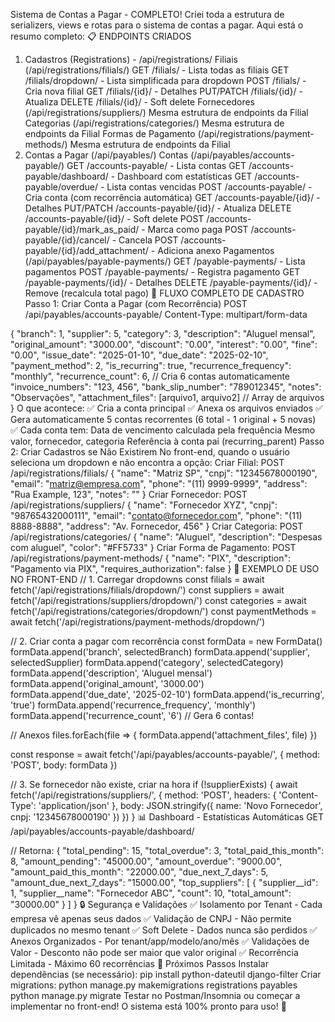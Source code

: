 Sistema de Contas a Pagar - COMPLETO!
Criei toda a estrutura de serializers, views e rotas para o sistema de contas a pagar. Aqui está o resumo completo:
📋 ENDPOINTS CRIADOS
1. Cadastros (Registrations) - /api/registrations/
Filiais (/api/registrations/filials/)
GET /filials/ - Lista todas as filiais
GET /filials/dropdown/ - Lista simplificada para dropdown
POST /filials/ - Cria nova filial
GET /filials/{id}/ - Detalhes
PUT/PATCH /filials/{id}/ - Atualiza
DELETE /filials/{id}/ - Soft delete
Fornecedores (/api/registrations/suppliers/)
Mesma estrutura de endpoints da Filial
Categorias (/api/registrations/categories/)
Mesma estrutura de endpoints da Filial
Formas de Pagamento (/api/registrations/payment-methods/)
Mesma estrutura de endpoints da Filial
2. Contas a Pagar (/api/payables/)
Contas (/api/payables/accounts-payable/)
GET /accounts-payable/ - Lista contas
GET /accounts-payable/dashboard/ - Dashboard com estatísticas
GET /accounts-payable/overdue/ - Lista contas vencidas
POST /accounts-payable/ - Cria conta (com recorrência automática)
GET /accounts-payable/{id}/ - Detalhes
PUT/PATCH /accounts-payable/{id}/ - Atualiza
DELETE /accounts-payable/{id}/ - Soft delete
POST /accounts-payable/{id}/mark_as_paid/ - Marca como paga
POST /accounts-payable/{id}/cancel/ - Cancela
POST /accounts-payable/{id}/add_attachment/ - Adiciona anexo
Pagamentos (/api/payables/payable-payments/)
GET /payable-payments/ - Lista pagamentos
POST /payable-payments/ - Registra pagamento
GET /payable-payments/{id}/ - Detalhes
DELETE /payable-payments/{id}/ - Remove (recalcula total pago)
🎯 FLUXO COMPLETO DE CADASTRO
Passo 1: Criar Conta a Pagar (com Recorrência)
POST /api/payables/accounts-payable/
Content-Type: multipart/form-data

{
  "branch": 1,
  "supplier": 5,
  "category": 3,
  "description": "Aluguel mensal",
  "original_amount": "3000.00",
  "discount": "0.00",
  "interest": "0.00",
  "fine": "0.00",
  "issue_date": "2025-01-10",
  "due_date": "2025-02-10",
  "payment_method": 2,
  "is_recurring": true,
  "recurrence_frequency": "monthly",
  "recurrence_count": 6,  // Cria 6 contas automaticamente
  "invoice_numbers": "123, 456",
  "bank_slip_number": "789012345",
  "notes": "Observações",
  "attachment_files": [arquivo1, arquivo2]  // Array de arquivos
}
O que acontece:
✅ Cria a conta principal
✅ Anexa os arquivos enviados
✅ Gera automaticamente 5 contas recorrentes (6 total - 1 original + 5 novas)
✅ Cada conta tem:
Data de vencimento calculada pela frequência
Mesmo valor, fornecedor, categoria
Referência à conta pai (recurring_parent)
Passo 2: Criar Cadastros se Não Existirem
No front-end, quando o usuário seleciona um dropdown e não encontra a opção:
Criar Filial:
POST /api/registrations/filials/
{
  "name": "Matriz SP",
  "cnpj": "12345678000190",
  "email": "matriz@empresa.com",
  "phone": "(11) 9999-9999",
  "address": "Rua Example, 123",
  "notes": ""
}
Criar Fornecedor:
POST /api/registrations/suppliers/
{
  "name": "Fornecedor XYZ",
  "cnpj": "98765432000111",
  "email": "contato@fornecedor.com",
  "phone": "(11) 8888-8888",
  "address": "Av. Fornecedor, 456"
}
Criar Categoria:
POST /api/registrations/categories/
{
  "name": "Aluguel",
  "description": "Despesas com aluguel",
  "color": "#FF5733"
}
Criar Forma de Pagamento:
POST /api/registrations/payment-methods/
{
  "name": "PIX",
  "description": "Pagamento via PIX",
  "requires_authorization": false
}
🎨 EXEMPLO DE USO NO FRONT-END
// 1. Carregar dropdowns
const filials = await fetch('/api/registrations/filials/dropdown/')
const suppliers = await fetch('/api/registrations/suppliers/dropdown/')
const categories = await fetch('/api/registrations/categories/dropdown/')
const paymentMethods = await fetch('/api/registrations/payment-methods/dropdown/')

// 2. Criar conta a pagar com recorrência
const formData = new FormData()
formData.append('branch', selectedBranch)
formData.append('supplier', selectedSupplier)
formData.append('category', selectedCategory)
formData.append('description', 'Aluguel mensal')
formData.append('original_amount', '3000.00')
formData.append('due_date', '2025-02-10')
formData.append('is_recurring', 'true')
formData.append('recurrence_frequency', 'monthly')
formData.append('recurrence_count', '6')  // Gera 6 contas!

// Anexos
files.forEach(file => {
  formData.append('attachment_files', file)
})

const response = await fetch('/api/payables/accounts-payable/', {
  method: 'POST',
  body: formData
})

// 3. Se fornecedor não existe, criar na hora
if (!supplierExists) {
  await fetch('/api/registrations/suppliers/', {
    method: 'POST',
    headers: { 'Content-Type': 'application/json' },
    body: JSON.stringify({
      name: 'Novo Fornecedor',
      cnpj: '12345678000190'
    })
  })
}
📊 Dashboard - Estatísticas Automáticas
GET /api/payables/accounts-payable/dashboard/

// Retorna:
{
  "total_pending": 15,
  "total_overdue": 3,
  "total_paid_this_month": 8,
  "amount_pending": "45000.00",
  "amount_overdue": "9000.00",
  "amount_paid_this_month": "22000.00",
  "due_next_7_days": 5,
  "amount_due_next_7_days": "15000.00",
  "top_suppliers": [
    {
      "supplier__id": 1,
      "supplier__name": "Fornecedor ABC",
      "count": 10,
      "total_amount": "30000.00"
    }
  ]
}
🔒 Segurança e Validações
✅ Isolamento por Tenant - Cada empresa vê apenas seus dados
✅ Validação de CNPJ - Não permite duplicados no mesmo tenant
✅ Soft Delete - Dados nunca são perdidos
✅ Anexos Organizados - Por tenant/app/modelo/ano/mês
✅ Validações de Valor - Desconto não pode ser maior que valor original
✅ Recorrência Limitada - Máximo 60 recorrências
🚀 Próximos Passos
Instalar dependências (se necessário):
pip install python-dateutil django-filter
Criar migrations:
python manage.py makemigrations registrations payables
python manage.py migrate
Testar no Postman/Insomnia ou começar a implementar no front-end!
O sistema está 100% pronto para uso! 🎉